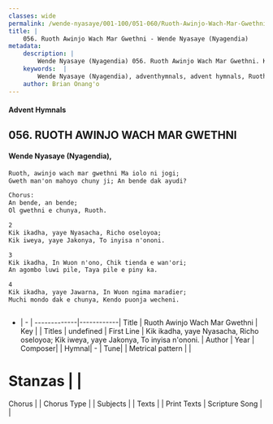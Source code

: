 ```yaml
---
classes: wide
permalink: /wende-nyasaye/001-100/051-060/Ruoth-Awinjo-Wach-Mar-Gwethni/
title: |
    056. Ruoth Awinjo Wach Mar Gwethni - Wende Nyasaye (Nyagendia)
metadata:
    description: |
        Wende Nyasaye (Nyagendia) 056. Ruoth Awinjo Wach Mar Gwethni. Kik ikadha, yaye Nyasacha, Richo oseloyoa; Kik iweya, yaye Jakonya, To inyisa n'ononi.  
    keywords:  |
        Wende Nyasaye (Nyagendia), adventhymnals, advent hymnals, Ruoth Awinjo Wach Mar Gwethni, Kik ikadha, yaye Nyasacha, Richo oseloyoa; Kik iweya, yaye Jakonya, To inyisa n'ononi.. 
    author: Brian Onang'o
---
```


#### Advent Hymnals
## 056. RUOTH AWINJO WACH MAR GWETHNI
####  Wende Nyasaye (Nyagendia),

```txt
Ruoth, awinjo wach mar gwethni Ma iolo ni jogi;
Gweth man'on mahoyo chuny ji; An bende dak ayudi?

Chorus:
An bende, an bende;
Ol gwethni e chunya, Ruoth.

2
Kik ikadha, yaye Nyasacha, Richo oseloyoa;
Kik iweya, yaye Jakonya, To inyisa n'ononi.

3
Kik ikadha, In Wuon n'ono, Chik tienda e wan'ori;
An agombo luwi pile, Taya pile e piny ka.

4
Kik ikadha, yaye Jawarna, In Wuon ngima maradier;
Muchi mondo dak e chunya, Kendo puonja wecheni.



```

- |   -  |
-------------|------------|
Title | Ruoth Awinjo Wach Mar Gwethni |
Key |  |
Titles | undefined |
First Line | Kik ikadha, yaye Nyasacha, Richo oseloyoa; Kik iweya, yaye Jakonya, To inyisa n'ononi. |
Author | 
Year | 
Composer| |
Hymnal|  - |
Tune|  |
Metrical pattern | |
# Stanzas |  |
Chorus |  |
Chorus Type |  |
Subjects | |
Texts |  |
Print Texts | 
Scripture Song |  |
    

